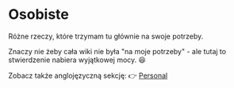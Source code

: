 # Osobiste

Różne rzeczy, które trzymam tu głównie na swoje potrzeby.

Znaczy nie żeby cała wiki nie była "na moje potrzeby" - ale tutaj to stwierdzenie nabiera wyjątkowej mocy. 😆

Zobacz także anglojęzyczną sekcję: 👉 [Personal](../../personal/)
